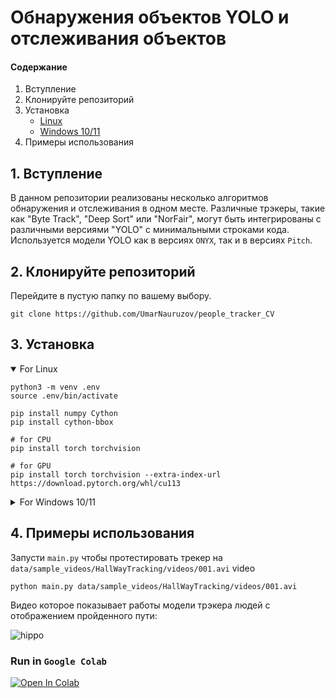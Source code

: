 # Обнаружения объектов YOLO и отслеживания объектов

#### Содержание
1. Вступление
2. Клонируйте репозиторий
3. Установка
    - [Linux](#3-Установка)
    - [Windows 10/11](#3-Установка) 
4. Примеры использования

## 1. Вступление

В данном репозитории реализованы несколько алгоритмов обнаружения и отслеживания в одном месте. Различные трэкеры, 
такие как "Byte Track", "Deep Sort" или "NorFair", могут быть интегрированы с различными версиями "YOLO" с минимальными строками кода.
Используется модели YOLO как в версиях `ONYX`, так и в версиях `Pitch`.

## 2. Клонируйте репозиторий

Перейдите в пустую папку по вашему выбору.

```git clone https://github.com/UmarNauruzov/people_tracker_CV```


## 3. Установка
<details open>
<summary>For Linux</summary>

```shell
python3 -m venv .env
source .env/bin/activate

pip install numpy Cython
pip install cython-bbox

# for CPU
pip install torch torchvision

# for GPU
pip install torch torchvision --extra-index-url https://download.pytorch.org/whl/cu113

```
</details>

<details>
<summary> For Windows 10/11</summary>

```shell
python -m venv .env
.env\Scripts\activate
pip install numpy Cython
pip install -e git+https://github.com/samson-wang/cython_bbox.git#egg=cython-bbox

# for CPU
pip install torch torchvision

# for GPU
pip install torch torchvision --extra-index-url https://download.pytorch.org/whl/cu113
or
pip install torch==1.10.1+cu113 torchvision==0.11.2+cu113 torchaudio===0.10.1+cu113 -f https://download.pytorch.org/whl/cu113/torch_stable.html
```
</details>

## 4. Примеры использования

Запусти `main.py` чтобы протестировать трекер на `data/sample_videos/HallWayTracking/videos/001.avi` video

```
python main.py data/sample_videos/HallWayTracking/videos/001.avi
```

Видео которое показывает работы модели трэкера людей с отображением пройденного пути:

![hippo](https://github.com/UmarNauruzov/people_tracker_CV/blob/master/data/results/result_compressed1.gif)


### Run in `Google Colab`

 <a href="https://colab.research.google.com/drive/1tafZRbNl_BV65qWA-kbBdOt80J6GIe0V?usp=sharing"><img src="https://colab.research.google.com/assets/colab-badge.svg" alt="Open In Colab"></a>

